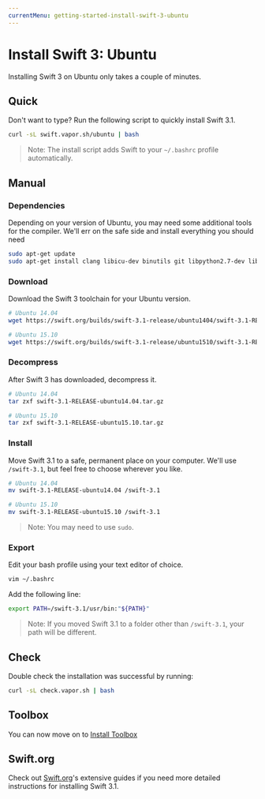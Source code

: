 ```yaml
---
currentMenu: getting-started-install-swift-3-ubuntu
---
```


# Install Swift 3: Ubuntu

Installing Swift 3 on Ubuntu only takes a couple of minutes. 

## Quick

Don't want to type? Run the following script to quickly install Swift 3.1.

```sh
curl -sL swift.vapor.sh/ubuntu | bash
```

> Note: The install script adds Swift to your `~/.bashrc` profile automatically.

## Manual

### Dependencies

Depending on your version of Ubuntu, you may need some additional tools for the compiler. We'll err on the safe side and install everything you should need

```sh
sudo apt-get update
sudo apt-get install clang libicu-dev binutils git libpython2.7-dev libcurl3
```

### Download

Download the Swift 3 toolchain for your Ubuntu version.

```sh
# Ubuntu 14.04
wget https://swift.org/builds/swift-3.1-release/ubuntu1404/swift-3.1-RELEASE/swift-3.1-RELEASE-ubuntu14.04.tar.gz

# Ubuntu 15.10
wget https://swift.org/builds/swift-3.1-release/ubuntu1510/swift-3.1-RELEASE/swift-3.1-RELEASE-ubuntu15.10.tar.gz
```

### Decompress

After Swift 3 has downloaded, decompress it.

```sh
# Ubuntu 14.04
tar zxf swift-3.1-RELEASE-ubuntu14.04.tar.gz

# Ubuntu 15.10
tar zxf swift-3.1-RELEASE-ubuntu15.10.tar.gz
```

### Install

Move Swift 3.1 to a safe, permanent place on your computer. We'll use `/swift-3.1`, but feel free to choose wherever you like.

```sh
# Ubuntu 14.04
mv swift-3.1-RELEASE-ubuntu14.04 /swift-3.1

# Ubuntu 15.10
mv swift-3.1-RELEASE-ubuntu15.10 /swift-3.1
```

> Note: You may need to use `sudo`.

### Export

Edit your bash profile using your text editor of choice.

```sh
vim ~/.bashrc
```

Add the following line:

```sh
export PATH=/swift-3.1/usr/bin:"${PATH}"
```

> Note: If you moved Swift 3.1 to a folder other than `/swift-3.1`, your path will be different.

## Check

Double check the installation was successful by running:

```sh
curl -sL check.vapor.sh | bash
```

## Toolbox

You can now move on to [Install Toolbox](install-toolbox.md)

## Swift.org

Check out [Swift.org](https://swift.org)'s extensive guides if you need more detailed instructions for installing Swift 3.1.